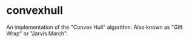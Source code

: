 # convexhull
An implementation of the "Convex Hull" algorithm. Also known as "Gift Wrap" or "Jarvis March".
